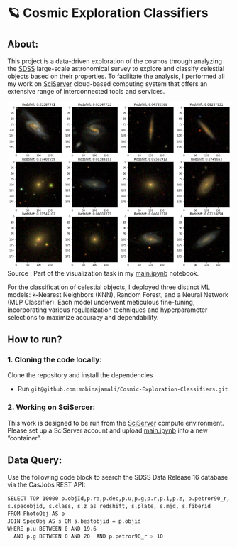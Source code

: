 # 🪐 Cosmic Exploration Classifiers
## About:
This project is a data-driven exploration of the cosmos through analyzing the [SDSS](https://www.sdss.org/) large-scale astronomical survey to explore and classify celestial objects based on their properties. To facilitate the analysis, I performed all my work on [SciServer](https://apps.sciserver.org/dashboard/) cloud-based computing system that offers an extensive range of interconnected tools and services.

![Alt text](image.png)
Source : Part of the visualization task in my [main.ipynb](main.ipynb) notebook.

For the classification of celestial objects, I deployed three distinct ML models: k-Nearest Neighbors (KNN), Random Forest, and a Neural Network (MLP Classifier). Each model underwent meticulous fine-tuning, incorporating various regularization techniques and hyperparameter selections to maximize accuracy and dependability.

## How to run?

### 1. Cloning the code locally:
Clone the repository and install the dependencies
- Run `git@github.com:mobinajamali/Cosmic-Exploration-Classifiers.git`

### 2. Working on SciSercer:
This work is designed to be run from the [SciServer](https://apps.sciserver.org/dashboard/) compute environment. Please set up a SciServer account and upload [main.ipynb](main.ipynb) into a new “container”.

## Data Query:
Use the following code block to search the SDSS Data Release 16 database via the CasJobs REST API:
```bash
SELECT TOP 10000 p.objId,p.ra,p.dec,p.u,p.g,p.r,p.i,p.z, p.petror90_r,
s.specobjid, s.class, s.z as redshift, s.plate, s.mjd, s.fiberid
FROM PhotoObj AS p
JOIN SpecObj AS s ON s.bestobjid = p.objid
WHERE p.u BETWEEN 0 AND 19.6
  AND p.g BETWEEN 0 AND 20  AND p.petror90_r > 10
```